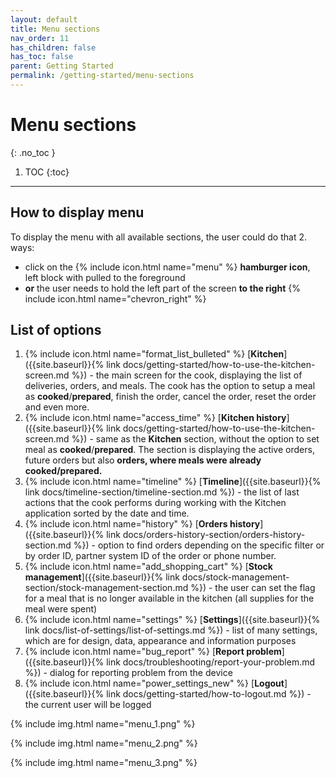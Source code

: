 ```yaml
---
layout: default
title: Menu sections
nav_order: 11
has_children: false
has_toc: false
parent: Getting Started
permalink: /getting-started/menu-sections
---
```


# Menu sections
{: .no_toc }

1. TOC
{:toc}

---

## How to display menu
To display the menu with all available sections, the user could do that 2. ways:
- click on the {% include icon.html name="menu" %} **hamburger icon**, left block with pulled to the foreground
- **or** the user needs to hold the left part of the screen **to the right** {% include icon.html name="chevron_right" %}

## List of options

1. {% include icon.html name="format_list_bulleted" %} [**Kitchen**]({{site.baseurl}}{% link docs/getting-started/how-to-use-the-kitchen-screen.md %}) - the main screen for the cook, displaying the list of deliveries, orders, and meals. The cook has the option to setup a meal as <span class="text-orange-200">**cooked**</span>/<span class="text-green-200">**prepared**</span>, finish the order, cancel the order, reset the order and even more.
1. {% include icon.html name="access_time" %} [**Kitchen history**]({{site.baseurl}}{% link docs/getting-started/how-to-use-the-kitchen-screen.md %}) - same as the **Kitchen** section, without the option to set meal as <span class="text-orange-200">**cooked**</span>/<span class="text-green-200">**prepared**</span>. The section is displaying the active orders, future orders but also **orders, where meals were already cooked/prepared.**
1. {% include icon.html name="timeline" %} [**Timeline**]({{site.baseurl}}{% link docs/timeline-section/timeline-section.md %}) - the list of last actions that the cook performs during working with the Kitchen application sorted by the date and time.
1. {% include icon.html name="history" %} [**Orders history**]({{site.baseurl}}{% link docs/orders-history-section/orders-history-section.md %}) - option to find orders depending on the specific filter or by order ID, partner system ID of the order or phone number.
1. {% include icon.html name="add_shopping_cart" %} [**Stock management**]({{site.baseurl}}{% link docs/stock-management-section/stock-management-section.md %}) - the user can set the flag for a meal that is no longer available in the kitchen (all supplies for the meal were spent)
1. {% include icon.html name="settings" %} [**Settings**]({{site.baseurl}}{% link docs/list-of-settings/list-of-settings.md %}) - list of many settings, which are for design, data, appearance and information purposes
1. {% include icon.html name="bug_report" %} [**Report problem**]({{site.baseurl}}{% link docs/troubleshooting/report-your-problem.md %}) - dialog for reporting problem from the device
1. {% include icon.html name="power_settings_new" %} [**Logout**]({{site.baseurl}}{% link docs/getting-started/how-to-logout.md %}) - the current user will be logged


{% include img.html name="menu_1.png" %}

{% include img.html name="menu_2.png" %}

{% include img.html name="menu_3.png" %}